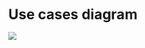 # Use cases diagram

![](https://www.plantuml.com/plantuml/png/VP5TJiCm48JVSufzf0-z0cg800a9gBZ1rjx4g_gdMc-G2khT8GrO9HZUBEqtuz7C9YkAZi4tdde5JI0yE0NBGaOvnGQD9e7M1exD0SqU1u8x3EoFyDx0V83r-XgkEY5KWjQWfS2cIwDaMlraRhFYpdDsK5vag-GB3PoLvEkpnRMr5Zh7tawHyMzcYq9H_uDovY723SPzQqmQl-5PM8VRKPFm6whZ59_6i2EPHSNbbx9p64jnTQvaVgJ9CJi-G9_a8lYf3D0QvLVMUO9QQGNulAWZoCUi56eMiqHm6djfzv0u5d1LkQ7tq4_fcFAvWWLU6nx3kUNK5tgHOg6yfqY2Ih35Ow2eps99ybpDvNUdPaFHZi5_0000)
